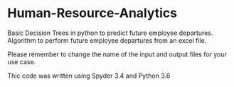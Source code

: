 # Human-Resource-Analytics
Basic Decision Trees in python to predict future employee departures.
Algorithm to perform future employee departures from an excel file.

Please remember to change the name of the input and output files for your use case.

Thic code was written using Spyder 3.4 and Python 3.6
